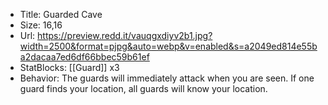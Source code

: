 * Title: Guarded Cave
* Size: 16,16
* Url: https://preview.redd.it/vauqgxdiyv2b1.jpg?width=2500&format=pjpg&auto=webp&v=enabled&s=a2049ed814e55ba2dacaa7ed6df66bbec59b61ef
* StatBlocks: [[Guard]] x3
* Behavior: The guards will immediately attack when you are seen. If one guard finds your location, all guards will know your location.